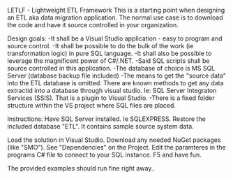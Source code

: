 LETLF - Lightweight ETL Framework
This is a starting point when designing an ETL aka data migration application.
The normal use case is to download the code and have it source controlled in your organization.

Design goals:
-It shall be a Visual Studio application - easy to program and source control.
-It shall be possible to do the bulk of the work (ie transformation logic) in pure SQL language.
-It shall also be possible to leverage the magnificent power of C#/.NET.
-Said SQL scripts shall be source controlled in this application.
-The database of choice is MS SQL Server (database backup file included)
-The means to get the "source data" into the ETL database is omitted.
 There are known methods to get any data extractid into a database through visual studio.
 Ie: SQL Server Integraton Services (SSIS). That is a plugin to Visual Studio.
-There is a fixed folder structure within the VS project where SQL files are placed.


Instructions:
Have SQL Server installed. Ie SQLEXPRESS.
Restore the included database "ETL". It contains sample source system data.

Load the solution in Visual Studio.
Download any needed NuGet packages (like "SMO"). See "Dependencies" on the Project.
Edit the paramteres in the programs C# file to connect to your SQL instance.
F5 and have fun.

The provided examples should run fine right away..






